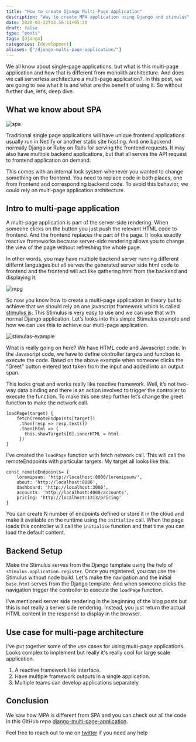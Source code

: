 ```yaml
---
title: "How to create Django Multi-Page Application"
description: "Way to create MPA application using Django and stimulus"
date: 2020-02-22T12:56:11+05:30
draft: false
type: "posts"
tags: [django]
categories: [development]
aliases: ["/django-multi-page-application/"]
---
```


We all know about single-page applications, but what is this multi-page application and how that is different from monolith architecture. And does we call serverless architecture a multi-page application?. In this post, we are going to see what it is and what are the benefit of using it. So without further due, let’s, deep dive.

## What we know about SPA

![spa](/content/spa.png)

Traditional single page applications will have unique frontend applications usually run in Netlify or another static site hosting. And one backend normally Django or Ruby on Rails for serving the frontend requests. It may also have multiple backend applications, but that all serves the API request to frontend application on demand.

This comes with an internal lock system whenever you wanted to change something on the frontend. You need to replace code in both places, one from frontend and corresponding backend code. To avoid this behavior, we could rely on multi-page application architecture.

## Intro to multi-page application

A multi-page application is part of the server-side rendering. When someone clicks on the button you just push the relevant HTML code to frontend. And the frontend replaces the part of the page. It looks exactly reactive frameworks because server-side rendering allows you to change the view of the page without refreshing the whole page.

In other words, you may have multiple backend server running different differnt languages but all serves the generated server side html code to frontend and the frontend will act like gathering html from the backend and displaying it.

![mpg](/content/mpa.png)

So now you know how to create a multi-page application in theory but to achieve that we should rely on one javascript framework which is called [stimulus js](http://stimulusjs.org/). This Stimulus is very easy to use and we can use that with normal Django application. Let’s looks into this simple Stimulus example and how we can use this to achieve our multi-page application.

![stimulas-example](/content/stimulus-example.png)

What is really going on here? We have HTML code and Javascript code. In the Javascript code, we have to define controller targets and function to execute the code. Based on the above example when someone clicks the “Greet” button entered text taken from the input and added into an output span.

This looks great and works really like reactive framework. Well, it’s not two-way data binding and there is an action involved to trigger the controller to execute the function. To make this one step further let’s change the greet function to make the network call.

```
loadPage(target) {
    fetch(remoteEndpoints[target])
     .then(resp => resp.text())
     .then(html => {
       this.showTargets[0].innerHTML = html
     })
}
```

I've created the `loadPage` function with fetch network call. This will call the remoteEndpoints with particular targets. My target all looks like this.

```
const remoteEndpoints= {
    loremipsum: 'http://localhost:8000/loremipsum/',
    about: 'http://localhost:8080',
    dashboard: 'http://localhost:3000',
    accounts: 'http://localhost:4000/accounts',
    pricing: 'http://localhost:1313/pricing'
}
```

You can create N number of endpoints defined or store it in the cloud and make it available on the runtime using the `initialize` call. When the page loads this controller will call the `initialise` function and that time you can load the default content.

## Backend Setup

Make the Stimulus serves from the Django template using the help of `stimulus.application.register`. Once you registered, you can use the Stimulus without node build. Let's make the navigation and the initial `base.html` serves from the Django template. And when someone clicks the navigation trigger the controller to execute the `loadPage` function.

I've mentioned server side rendering in the beginning of the blog posts but this is not really a server side rendering. Instead, you just return the actual HTML content in the response  to display in the browser.

## Use case for multi-page architecture

I've put together some of the use cases for using multi-page applications. Looks complex to implement but really it's really cool for large scale application.

1. A reactive framework like interface.
2. Have multiple framework outputs in a single application.
3. Multiple teams can develop applications separately.

## Conclusion

We saw how MPA is different from SPA and you can check out all the code in this GitHub repo [django-multi-page-application](https://github.com/rajasimon/django-multi-page-application).

Feel free to reach out to me on [twitter](https://twitter.com/rajasimon) if you need any help